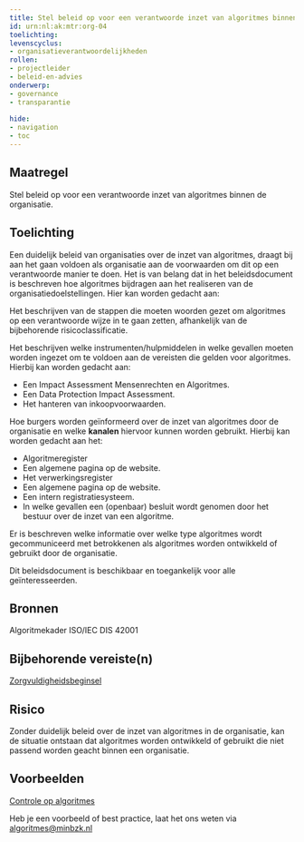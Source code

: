 ```yaml
---
title: Stel beleid op voor een verantwoorde inzet van algoritmes binnen de organisatie. 
id: urn:nl:ak:mtr:org-04
toelichting: 
levenscyclus:
- organisatieverantwoordelijkheden
rollen:
- projectleider
- beleid-en-advies
onderwerp: 
- governance
- transparantie
  
hide:
- navigation
- toc
---
```

<!-- tags -->

## Maatregel

Stel beleid op voor een verantwoorde inzet van algoritmes binnen de organisatie. 

## Toelichting
Een duidelijk beleid van organisaties over de inzet van algoritmes, draagt bij aan het gaan voldoen als organisatie aan de voorwaarden om dit op een verantwoorde manier te doen. Het is van belang dat in het beleidsdocument is beschreven hoe algoritmes bijdragen aan het realiseren van de organisatiedoelstellingen. Hier kan worden gedacht aan:

Het beschrijven van de stappen die moeten woorden gezet om algoritmes op een verantwoorde wijze in te gaan zetten, afhankelijk van de bijbehorende risicoclassificatie.  

Het beschrijven welke instrumenten/hulpmiddelen in welke gevallen moeten worden ingezet om te voldoen aan de vereisten die gelden voor algoritmes. Hierbij kan worden gedacht aan:
- Een Impact Assessment Mensenrechten en Algoritmes.
- Een Data Protection Impact Assessment.
- Het hanteren van inkoopvoorwaarden.
  
Hoe burgers worden geïnformeerd over de inzet van algoritmes door de organisatie en welke **kanalen** hiervoor kunnen worden gebruikt. Hierbij kan worden gedacht aan het:
- Algoritmeregister
- Een algemene pagina op de website.
- Het verwerkingsregister
- Een algemene pagina op de website.
- Een intern registratiesysteem. 
- In welke gevallen een (openbaar) besluit wordt genomen door het bestuur over de inzet van een algoritme. 

Er is beschreven welke informatie over welke type algoritmes wordt gecommuniceerd met betrokkenen als algoritmes worden ontwikkeld of gebruikt door de organisatie. 

Dit beleidsdocument is beschikbaar en toegankelijk voor alle geïnteresseerden. 

## Bronnen
Algoritmekader
ISO/IEC DIS 42001

## Bijbehorende vereiste(n)
<!-- Hier volgt een lijst met vereisten op basis van de in de metadata ingevulde vereiste -->
[Zorgvuldigheidsbeginsel](awb-01-zorgvuldigheidsbeginsel.md)

<!-- Let op! onderstaande regel met 'list_vereisten_on_maatregelen_page' niet weghalen! Deze maakt automatisch een lijst van bijbehorende verseisten op basis van de metadata  -->
<!-- list_vereisten_on_maatregelen_page -->

## Risico 
Zonder duidelijk beleid over de inzet van algoritmes in de organisatie, kan de situatie ontstaan dat algoritmes worden ontwikkeld of gebruikt die niet passend worden geacht binnen een organisatie. 

## Voorbeelden
[Controle op algoritmes](https://www.google.com/url?sa=t&rct=j&q=&esrc=s&source=web&cd=&ved=2ahUKEwjJr-7HwtSJAxWN8rsIHaOPNmkQFnoECBQQAw&url=https%3A%2F%2Fassets.amsterdam.nl%2Fpublish%2Fpages%2F1053010%2Fhandreiking_algoritmen.pdf&usg=AOvVaw3xCc4gbijZmLQayb7o02Pf&opi=89978449)

Heb je een voorbeeld of best practice, laat het ons weten via algoritmes@minbzk.nl
